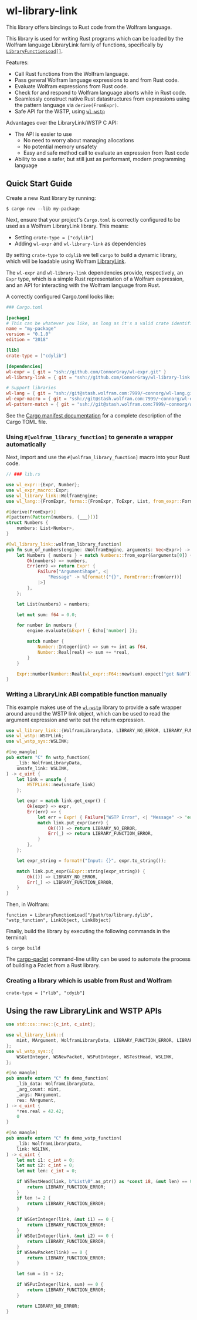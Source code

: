 # wl-library-link

This library offers bindings to Rust code from the Wolfram language.

This library is used for writing Rust programs which can be loaded by the Wolfram language
LibraryLink family of functions, specifically by
[`LibraryFunctionLoad[]`][library-function-load].

Features:

  * Call Rust functions from the Wolfram language.
  * Pass general Wolfram language expressions to and from Rust code.
  * Evaluate Wolfram expressions from Rust code.
  * Check for and respond to Wolfram language aborts while in Rust code.
  * Seamlessly construct native Rust datastructures from expressions using the pattern
    language via `derive(FromExpr)`.
  * Safe API for the WSTP, using [`wl-wstp`][wl-wstp]

Advantages over the LibraryLink/WSTP C API:

  * The API is easier to use
    - No need to worry about managing allocations
    - No potential memory unsafety
    - Easy and safe method call to evaluate an expression from Rust code
  * Ability to use a safer, but still just as performant, modern programming language

## Quick Start Guide

Create a new Rust library by running:

```shell
$ cargo new --lib my-package
```

Next, ensure that your project's `Cargo.toml` is correctly configured to be used as a
Wolfram LibraryLink library. This means:

  * Setting `crate-type = ["cdylib"]`
  * Adding `wl-expr` and `wl-library-link` as dependencies

By setting `crate-type` to `cdylib` we tell `cargo` to build a dynamic library, which
will be loadable using Wolfram [LibraryLink][library-link].

The `wl-expr` and `wl-library-link` dependencies provide, respectively, an `Expr` type,
which is a simple Rust representation of a Wolfram expression, and an API for interacting
with the Wolfram language from Rust.

A correctly configured Cargo.toml looks like:

```toml
### Cargo.toml

[package]
# This can be whatever you like, as long as it's a valid crate identifier.
name = "my-package"
version = "0.1.0"
edition = "2018"

[lib]
crate-type = ["cdylib"]

[dependencies]
wl-expr = { git = "ssh://github.com/ConnorGray/wl-expr.git" }
wl-library-link = { git = "ssh://github.com/ConnorGray/wl-library-link.git" }

# Support libraries
wl-lang = { git = "ssh://git@stash.wolfram.com:7999/~connorg/wl-lang.git" }
wl-expr-macro = { git = "ssh://git@stash.wolfram.com:7999/~connorg/wl-expr-macro.git" }
wl-pattern-match = { git = "ssh://git@stash.wolfram.com:7999/~connorg/wl-pattern-match.git" }
```

See the [Cargo manifest documentation][cargo-manifest-docs] for a complete description of
the Cargo TOML file.

### Using `#[wolfram_library_function]` to generate a wrapper automatically

Next, import and use the `#[wolfram_library_function]` macro into your Rust code.

```rust
// ### lib.rs

use wl_expr::{Expr, Number};
use wl_expr_macro::Expr;
use wl_library_link::WolframEngine;
use wl_lang::{FromExpr, forms::{FromExpr, ToExpr, List, from_expr::FormError}};

#[derive(FromExpr)]
#[pattern(Pattern[numbers, {___}])]
struct Numbers {
    numbers: List<Number>,
}

#[wl_library_link::wolfram_library_function]
pub fn sum_of_numbers(engine: &WolframEngine, arguments: Vec<Expr>) -> Expr {
    let Numbers { numbers } = match Numbers::from_expr(&arguments[0]) {
        Ok(numbers) => numbers,
        Err(err) => return Expr! {
            Failure["ArgumentShape", <|
                "Message" -> %[format!("{}", FormError::from(err))]
            |>]
        },
    };

    let List(numbers) = numbers;

    let mut sum: f64 = 0.0;

    for number in numbers {
        engine.evaluate(&Expr! { Echo['number] });

        match number {
            Number::Integer(int) => sum += int as f64,
            Number::Real(real) => sum += *real,
        }
    }

    Expr::number(Number::Real(wl_expr::F64::new(sum).expect("got NaN")))
}
```

### Writing a LibraryLink ABI compatible function manually

This example makes use of the [`wl-wstp`][wl-wstp] library to provide a safe wrapper around
around the WSTP link object, which can be used to read the argument expression and write
out the return expression.

```rust
use wl_library_link::{WolframLibraryData, LIBRARY_NO_ERROR, LIBRARY_FUNCTION_ERROR};
use wl_wstp::WSTPLink;
use wl_wstp_sys::WSLINK;

#[no_mangle]
pub extern "C" fn wstp_function(
    _lib: WolframLibraryData,
    unsafe_link: WSLINK,
) -> c_uint {
    let link = unsafe {
        WSTPLink::new(unsafe_link)
    };

    let expr = match link.get_expr() {
        Ok(expr) => expr,
        Err(err) => {
            let err = Expr! { Failure["WSTP Error", <| "Message" -> 'err |>] };
            match link.put_expr(&err) {
                Ok(()) => return LIBRARY_NO_ERROR,
                Err(_) => return LIBRARY_FUNCTION_ERROR,
            }
        },
    };

    let expr_string = format!("Input: {}", expr.to_string());

    match link.put_expr(&Expr::string(expr_string)) {
        Ok(()) => LIBRARY_NO_ERROR,
        Err(_) => LIBRARY_FUNCTION_ERROR,
    }
}
```

Then, in Wolfram:

```wolfram
function = LibraryFunctionLoad["/path/to/library.dylib", "wstp_function", LinkObject, LinkObject]
```

Finally, build the library by executing the following commands in the terminal:

```shell
$ cargo build
```

The [cargo-paclet][cargo-paclet] command-line utility can be used to automate the process
of building a Paclet from a Rust library.

### Creating a library which is usable from Rust and Wolfram

`crate-type = ["rlib", "cdyib"]`

## Using the raw LibraryLink and WSTP APIs

```rust
use std::os::raw::{c_int, c_uint};

use wl_library_link::{
    mint, MArgument, WolframLibraryData, LIBRARY_FUNCTION_ERROR, LIBRARY_NO_ERROR,
};
use wl_wstp_sys::{
    WSGetInteger, WSNewPacket, WSPutInteger, WSTestHead, WSLINK,
};

#[no_mangle]
pub unsafe extern "C" fn demo_function(
    _lib_data: WolframLibraryData,
    _arg_count: mint,
    _args: MArgument,
    res: MArgument,
) -> c_uint {
    *res.real = 42.42;
    0
}

#[no_mangle]
pub unsafe extern "C" fn demo_wstp_function(
    _lib: WolframLibraryData,
    link: WSLINK,
) -> c_uint {
    let mut i1: c_int = 0;
    let mut i2: c_int = 0;
    let mut len: c_int = 0;

    if WSTestHead(link, b"List\0".as_ptr() as *const i8, &mut len) == 0 {
        return LIBRARY_FUNCTION_ERROR;
    }
    if len != 2 {
        return LIBRARY_FUNCTION_ERROR;
    }

    if WSGetInteger(link, &mut i1) == 0 {
        return LIBRARY_FUNCTION_ERROR;
    }
    if WSGetInteger(link, &mut i2) == 0 {
        return LIBRARY_FUNCTION_ERROR;
    }
    if WSNewPacket(link) == 0 {
        return LIBRARY_FUNCTION_ERROR;
    }

    let sum = i1 + i2;

    if WSPutInteger(link, sum) == 0 {
        return LIBRARY_FUNCTION_ERROR;
    }

    return LIBRARY_NO_ERROR;
}
```

[wl-wstp]: https://stash.wolfram.com/users/connorg/repos/wl-wstp/browse
[cargo-paclet]: https://stash.wolfram.com/users/connorg/repos/cargo-paclet/browse
[library-link]: https://reference.wolfram.com/language/guide/LibraryLink.html
[library-function-load]: https://reference.wolfram.com/language/ref/LibraryFunctionLoad.html
[cargo-manifest-docs]: https://doc.rust-lang.org/cargo/reference/manifest.html